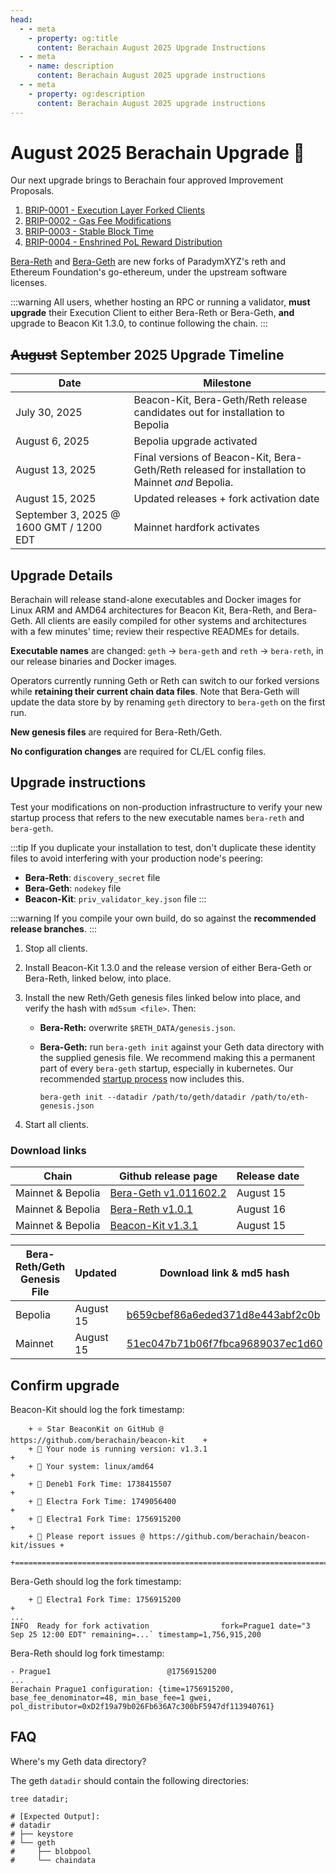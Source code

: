 ```yaml
---
head:
  - - meta
    - property: og:title
      content: Berachain August 2025 Upgrade Instructions
  - - meta
    - name: description
      content: Berachain August 2025 upgrade instructions
  - - meta
    - property: og:description
      content: Berachain August 2025 upgrade instructions
---
```


# August 2025 Berachain Upgrade 🔱

Our next upgrade brings to Berachain four approved Improvement Proposals.

1. [BRIP-0001 - Execution Layer Forked Clients](https://github.com/berachain/BRIPs/blob/main/meta/BRIP-0001.md)
2. [BRIP-0002 - Gas Fee Modifications](https://github.com/berachain/BRIPs/blob/main/meta/BRIP-0002.md)
3. [BRIP-0003 - Stable Block Time](https://github.com/berachain/BRIPs/blob/main/meta/BRIP-0003.md)
4. [BRIP-0004 - Enshrined PoL Reward Distribution](https://github.com/berachain/BRIPs/blob/main/meta/BRIP-0004.md)

[Bera-Reth](https://github.com/berachain/bera-reth) and [Bera-Geth](https://github.com/berachain/bera-geth) are new forks of ParadymXYZ's reth and Ethereum Foundation's go-ethereum, under the upstream software licenses.

:::warning
All users, whether hosting an RPC or running a validator, **must upgrade** their Execution Client to either Bera-Reth or Bera-Geth, **and** upgrade to Beacon Kit 1.3.0, to continue following the chain.
:::

## ~~August~~ September 2025 Upgrade Timeline

| Date                                    | Milestone                                                                                        |
| --------------------------------------- | ------------------------------------------------------------------------------------------------ |
| July 30, 2025                           | Beacon-Kit, Bera-Geth/Reth release candidates out for installation to Bepolia                    |
| August 6, 2025                          | Bepolia upgrade activated                                                                        |
| August 13, 2025                         | Final versions of Beacon-Kit, Bera-Geth/Reth released for installation to Mainnet _and_ Bepolia. |
| August 15, 2025                         | Updated releases + fork activation date                                                          |
| September 3, 2025 @ 1600 GMT / 1200 EDT | Mainnet hardfork activates                                                                       |

## Upgrade Details

Berachain will release stand-alone executables and Docker images for Linux ARM and AMD64 architectures for Beacon Kit, Bera-Reth, and Bera-Geth. All clients are easily compiled for other systems and architectures with a few minutes' time; review their respective READMEs for details.

**Executable names** are changed: `geth` → `bera-geth` and `reth` → `bera-reth`, in our release binaries and Docker images.

Operators currently running Geth or Reth can switch to our forked versions while **retaining their current chain data files**. Note that Bera-Geth will update the data store by by renaming `geth` directory to `bera-geth` on the first run.

**New genesis files** are required for Bera-Reth/Geth.

**No configuration changes** are required for CL/EL config files.

## Upgrade instructions

Test your modifications on non-production infrastructure to verify your new startup process that refers to the new executable names `bera-reth` and `bera-geth`.

:::tip
If you duplicate your installation to test, don't duplicate these identity files to avoid interfering with your production node's peering:

- **Bera-Reth**: `discovery_secret` file
- **Bera-Geth**: `nodekey` file
- **Beacon-Kit**: `priv_validator_key.json` file
:::

:::warning
If you compile your own build, do so against the **recommended release branches**.
:::

1. Stop all clients.
2. Install Beacon-Kit 1.3.0 and the release version of either Bera-Geth or Bera-Reth, linked below, into place.
3. Install the new Reth/Geth genesis files linked below into place, and verify the hash with `md5sum <file>`. Then:
   - **Bera-Reth:** overwrite `$RETH_DATA/genesis.json`.
   - **Bera-Geth:** run `bera-geth init` against your Geth data directory with the supplied genesis file.
     We recommend making this a permanent part of every `bera-geth` startup, especially in kubernetes. Our recommended [startup process](https://github.com/berachain/guides/tree/main/apps/node-scripts/run-geth.sh) now includes this.

     `bera-geth init --datadir /path/to/geth/datadir /path/to/eth-genesis.json`

4. Start all clients.

### Download links

| Chain             | Github release page                                                                      | Release date |
| ----------------- | ---------------------------------------------------------------------------------------- | ------------ |
| Mainnet & Bepolia | [Bera-Geth v1.011602.2](https://github.com/berachain/bera-geth/releases/tag/v1.011602.2) | August 15    |
| Mainnet & Bepolia | [Bera-Reth v1.0.1](https://github.com/berachain/bera-reth/releases/tag/v1.0.1)           | August 16    |
| Mainnet & Bepolia | [Beacon-Kit v1.3.1](https://github.com/berachain/beacon-kit/releases/tag/v1.3.1)         | August 15    |

| Bera-Reth/Geth Genesis File | Updated   | Download link & md5 hash                                                                                                                           |
| --------------------------- | --------- | -------------------------------------------------------------------------------------------------------------------------------------------------- |
| Bepolia                     | August 15 | [b659cbef86a6eded371d8e443abf2c0b](https://github.com/berachain/beacon-kit/blob/v1.3.1/testing/networks/80069/eth-genesis.json) |
| Mainnet                     | August 15 | [51ec047b71b06f7fbca9689037ec1d60](https://github.com/berachain/beacon-kit/blob/v1.3.1/testing/networks/80094/eth-genesis.json) |

## Confirm upgrade

Beacon-Kit should log the fork timestamp:

```txt{6}
 	+ ⭐️ Star BeaconKit on GitHub @ https://github.com/berachain/beacon-kit    +
 	+ 🧩 Your node is running version: v1.3.1                                  +
 	+ 💾 Your system: linux/amd64                                              +
 	+ 🍴 Deneb1 Fork Time: 1738415507                                          +
 	+ 🍴 Electra Fork Time: 1749056400                                         +
 	+ 🍴 Electra1 Fork Time: 1756915200                                        +
 	+ 🦺 Please report issues @ https://github.com/berachain/beacon-kit/issues +
 	+==========================================================================+
```

Bera-Geth should log the fork timestamp:

```txt{1}
	+ 🍴 Electra1 Fork Time: 1756915200                                        +
...
INFO  Ready for fork activation                fork=Prague1 date="3 Sep 25 12:00 EDT" remaining=...` timestamp=1,756,915,200
```

Bera-Reth should log fork timestamp:

```txt{3}
- Prague1                          @1756915200
...
Berachain Prague1 configuration: {time=1756915200, base_fee_denominator=48, min_base_fee=1 gwei, pol_distributor=0xD2f19a79b026Fb636A7c300bF5947df113940761}
```

## FAQ

Where's my Geth data directory?

The geth `datadir` should contain the following directories:

```bash-vue{4-8}
tree datadir;

# [Expected Output]:
# datadir
# ├── keystore
# └── geth
#     ├── blobpool
#     └── chaindata
```
